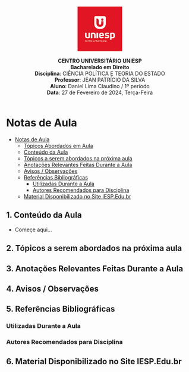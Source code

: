 
<div align="center">

<p align="center"><img height="120" src="../../../figuras/LOGO_UNIESP.png"> </p>

<p align="center"><b>CENTRO UNIVERSITÁRIO UNIESP</b><br>
<b>Bacharelado em Direito</b><br>
<b>Disciplina</b>: CIÊNCIA POLÍTICA E TEORIA DO ESTADO<br>
<b>Professor</b>: JEAN PATRÍCIO DA SILVA<br>
<b>Aluno</b>: Daniel Lima Claudino / 1º período<br>
<b>Data</b>: 27 de Fevereiro de 2024, Terça-Feira<br><br>
 </p>
</div>

# Notas de Aula

<!-- TOC -->

- [Notas de Aula](#notas-de-aula)
    - [Tópicos Abordados em Aula](#t%C3%B3picos-abordados-em-aula)
    - [Conteúdo da Aula](#conte%C3%BAdo-da-aula)
    - [Tópicos a serem abordados na próxima aula](#t%C3%B3picos-a-serem-abordados-na-pr%C3%B3xima-aula)
    - [Anotações Relevantes Feitas Durante a Aula](#anota%C3%A7%C3%B5es-relevantes-feitas-durante-a-aula)
    - [Avisos / Observações](#avisos--observa%C3%A7%C3%B5es)
    - [Referências Bibliográficas](#refer%C3%AAncias-bibliogr%C3%A1ficas)
        - [Utilizadas Durante a Aula](#utilizadas-durante-a-aula)
        - [Autores Recomendados para Disciplina](#autores-recomendados-para-disciplina)
    - [Material Disponibilizado no Site IESP.Edu.br](#material-disponibilizado-no-site-iespedubr)

<!-- /TOC -->

## 1. Conteúdo da Aula

- Começe aqui...

## 2. Tópicos a serem abordados na próxima aula

## 3. Anotações Relevantes Feitas Durante a Aula

## 4. Avisos / Observações

## 5. Referências Bibliográficas

### Utilizadas Durante a Aula

### Autores Recomendados para Disciplina

## 6. Material Disponibilizado no Site IESP.Edu.br
